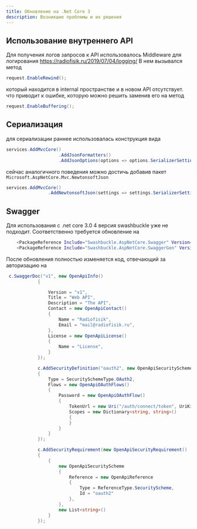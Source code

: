 ```yaml
---
title: Обновление на .Net Core 3
description: Возникшие проблемы и их решения
---
```


## Использование внутреннего API

Для получения логов запросов к API использовалось Middleware для логирования  https://radiofisik.ru/2019/07/04/logging/  В нем вызывался метод 

```c#
request.EnableRewind();
```

который находится в internal пространстве и  в новом API отсутствует. что приводит к ошибке, которую можно решить заменив его на метод

```c#
request.EnableBuffering();
```

## Сериализация

для сериализации раннее использовалась конструкция вида

```c#
services.AddMvcCore()
                    .AddJsonFormatters()
                    .AddJsonOptions(options => options.SerializerSettings.DateTimeZoneHandling = DateTimeZoneHandling.Utc)
```

сейчас аналогичного поведения можно достичь добавив пакет `Microsoft.AspNetCore.Mvc.NewtonsoftJson`

```c#
services.AddMvcCore()
                .AddNewtonsoftJson(settings => settings.SerializerSettings.DateTimeZoneHandling = DateTimeZoneHandling.Utc)
```

## Swagger

Для использования с .net core 3.0 4 версия swashbuckle уже не подходит. Соответственно требуется обновление на 

```bash
    <PackageReference Include="Swashbuckle.AspNetCore.Swagger" Version="5.0.0-rc4" />
    <PackageReference Include="Swashbuckle.AspNetCore.SwaggerGen" Version="5.0.0-rc4" />
```

После обновления полностью изменяется код, отвечающий за авторизацию на 

```c#
 c.SwaggerDoc("v1", new OpenApiInfo()
            {

                Version = "v1",
                Title = "Web API",
                Description = "The API",
                Contact = new OpenApiContact()
                {
                    Name = "Radiofisik",
                    Email = "mail@radiofisik.ru",
                },
                License = new OpenApiLicense()
                {
                    Name = "License",
                }
            });

            c.AddSecurityDefinition("oauth2", new OpenApiSecurityScheme
            {
                Type = SecuritySchemeType.OAuth2,
                Flows = new OpenApiOAuthFlows()
                {
                    Password = new OpenApiOAuthFlow()
                    {
                        TokenUrl = new Uri("/auth/connect/token", UriKind.Relative),
                        Scopes = new Dictionary<string, string>()
                        {
                        }
                    }
                }
            });

            c.AddSecurityRequirement(new OpenApiSecurityRequirement()
            {
                {
                    new OpenApiSecurityScheme
                    {
                        Reference = new OpenApiReference
                        {
                            Type = ReferenceType.SecurityScheme,
                            Id = "oauth2"
                        },
                    },
                    new List<string>()
                }
            });
```

